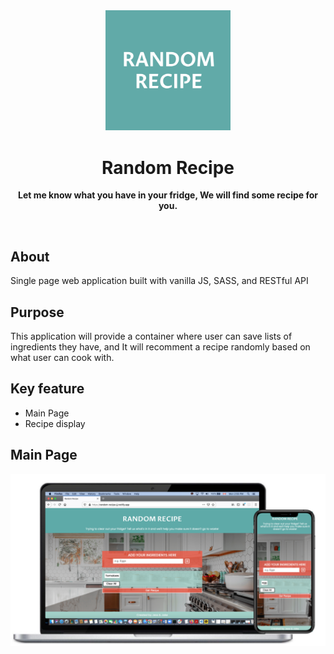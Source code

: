 <div align="center"><img src="./assets/random-recipe.png" width="200px"></div>
<h1 align="center">Random Recipe</h1>
<p align="center"><strong>Let me know what you have in your fridge, We will find some recipe for you.</strong>
</p>
<br/>

<h2>About</h2>
Single page web application built with vanilla JS, SASS, and RESTful API

<h2>Purpose</h2>

This application will provide a container where user can save lists of ingredients they have, and It will recomment a recipe randomly based on what user can cook with.

<h2>Key feature</h2>

- Main Page 
- Recipe display

<h2>Main Page </h2>
<img src="./assets/landing-page.png">

